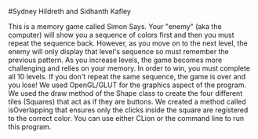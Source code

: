 #Sydney Hildreth and Sidhanth Kafley

This is a memory game called Simon Says. Your "enemy" (aka the computer) will show you a sequence of colors first and then
you must repeat the sequence back. However, as you move on to the next level, the enemy will only display that level's sequence 
so must remember the previous pattern. As you increase levels, the game becomes more challenging and relies on your memory.
In order to win, you must complete all 10 levels. If you don't repeat the same sequence, the game is over and you lose!
We used OpenGL/GLUT for the graphics aspect of the program. We used the draw method of the Shape class to create the four 
different tiles (Squares) that act as if they are buttons. We created a method called isOverlapping that ensures only the
clicks inside the square are registered to the correct color. You can use either CLion or the command line to run this program. 